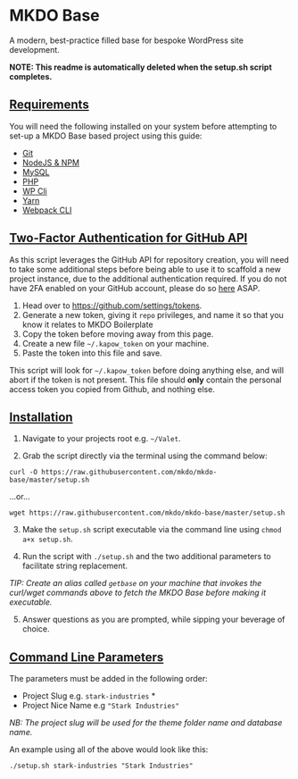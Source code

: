 # MKDO Base
A modern, best-practice filled base for bespoke WordPress site development. 

**NOTE: This readme is automatically deleted when the setup.sh script completes.**

## [Requirements](#requirements)

You will need the following installed on your system before attempting to set-up a MKDO Base based project using this guide:

- [Git](https://git-scm.com/book/en/v2/Getting-Started-Installing-Git)
- [NodeJS & NPM](https://nodejs.org/en/download/)
- [MySQL](https://www.mysql.com/downloads/)
- [PHP](http://php.net/downloads.php)
- [WP Cli](https://wp-cli.org/#installing)
- [Yarn](https://yarnpkg.com/lang/en/docs/getting-started/)
- [Webpack CLI](http://github.com/webpack/webpack-cli)

## [Two-Factor Authentication for GitHub API](#2fa)

As this script leverages the GitHub API for repository creation, you will need to take some additional steps before being able to use it to scaffold a new project instance, due to the additional authentication required. If you do not have 2FA enabled on your GitHub account, please do so [here](https://github.com/settings/security) ASAP.

1. Head over to https://github.com/settings/tokens.
2. Generate a new token, giving it `repo` privileges, and name it so that you know it relates to MKDO Boilerplate
3. Copy the token before moving away from this page.
4. Create a new file `~/.kapow_token` on your machine.
5. Paste the token into this file and save.

This script will look for `~/.kapow_token` before doing anything else, and will abort if the token is not present. This file should **only** contain the personal access token you copied from Github, and nothing else.

## [Installation](#installation)

1) Navigate to your projects root e.g. `~/Valet`.

2) Grab the script directly via the terminal using the command below:

`curl -O https://raw.githubusercontent.com/mkdo/mkdo-base/master/setup.sh`

...or...

`wget https://raw.githubusercontent.com/mkdo/mkdo-base/master/setup.sh`

3) Make the `setup.sh` script executable via the command line using `chmod a+x setup.sh`.

4) Run the script with `./setup.sh` and the two additional parameters to facilitate string replacement.

*TIP: Create an alias called `getbase` on your machine that invokes the curl/wget commands above to fetch the MKDO Base before making it executable.*

5) Answer questions as you are prompted, while sipping your beverage of choice.

## [Command Line Parameters](#command-line-parameters)

The parameters must be added in the following order:

- Project Slug e.g. `stark-industries` *
- Project Nice Name e.g `"Stark Industries"`

*NB: The project slug will be used for the theme folder name and database name.*

An example using all of the above would look like this:

`./setup.sh stark-industries "Stark Industries"`
